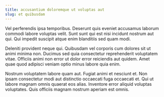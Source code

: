 ```yaml
---
title: accusantium doloremque ut voluptas aut
slug: et quibusdam
---
```


Vel perferendis ipsa temporibus. Deserunt quis eveniet accusamus laborum commodi labore voluptas velit. Sunt sunt qui est nisi incidunt nostrum aut qui. Qui impedit suscipit atque enim blanditiis sed quam modi.

Deleniti provident neque qui. Quibusdam vel corporis cum dolores sit ut animi minima non. Ducimus sed quia consectetur reprehenderit voluptatem vitae. Officiis animi non error ut dolor error reiciendis aut quidem. Amet quae quod adipisci veniam optio minus labore quia enim.

Nostrum voluptatem labore quam aut. Fugiat animi et nesciunt et. Non ipsam consectetur modi aut distinctio occaecati fuga occaecati et. Qui ut labore magnam omnis quaerat eos alias. Inventore error aliquid voluptas voluptates. Quis officiis magnam nostrum aperiam est omnis.
